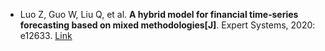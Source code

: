 * Luo Z, Guo W, Liu Q, et al. <b>A hybrid model for financial time‐series forecasting based on mixed methodologies[J]</b>. Expert Systems, 2020: e12633. [Link](https://onlinelibrary.wiley.com/doi/abs/10.1111/exsy.12633)

